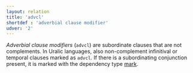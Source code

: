 ```yaml
---
layout: relation
title: 'advcl'
shortdef : 'adverbial clause modifier'
udver: '2'
---
```


*Adverbial clause modifiers* (`advcl`) are subordinate clauses that are not
complements. In Uralic languages, also non-complement infinitival or temporal
clauses marked as `advcl`. If there is a subordinating conjunction present, it
is marked with the dependency type [mark]().
<!-- Interlanguage links updated Út zář 29 20:31:41 CEST 2020 -->
